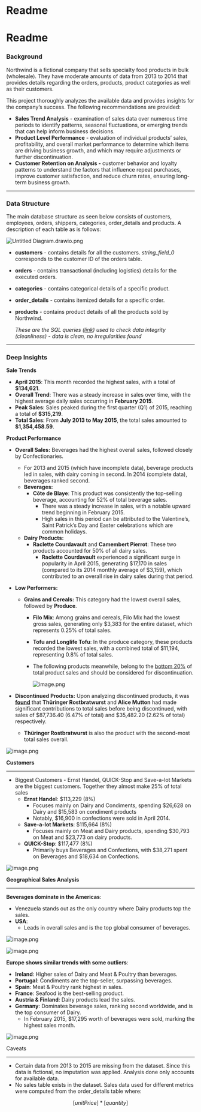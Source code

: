# Readme

# Readme

### Background

Northwind is a fictional company that sells specialty food products in bulk (wholesale). They have moderate amounts of data from 2013 to 2014 that provides details regarding the orders, products, product categories as well as their customers.

This project thoroughly analyzes the available data and provides insights for the company’s success. The following recommendations are provided:

- **Sales Trend Analysis** - examination of sales data over numerous time periods to identify patterns, seasonal fluctuations, or emerging trends that can help inform business decisions.
- **Product Level Performance** - evaluation of individual products’ sales, profitability, and overall market performance to determine which items are driving business growth, and which may require adjustments or further discontinuation.
- **Customer Retention on Analysis -** customer behavior and loyalty patterns to understand the factors that influence repeat purchases, improve customer satisfaction, and reduce churn rates, ensuring long-term business growth.

---

### Data Structure

The main database structure as seen below consists of customers, employees, orders, shippers, categories, order_details and products. A description of each table as is follows:

![Untitled Diagram.drawio.png](Readme%201f8f00a5193d42bda92aaf0e21e0774f/Untitled_Diagram.drawio.png)

- **customers** - contains details for all the customers. *string_field_0* corresponds to the customer ID of the orders table.
- **orders** - contains transactional (including logistics) details for the executed orders.
- **categories** - contains categorical details of a specific product.
- **order_details** - contains itemized details for a specific order.
- **products** - contains product details of all the products sold by Northwind.
    
    *These are the SQL [](https://gist.github.com/korbsanity/eda78afdc3f725a3340558cff2782095)queries ([link](https://gist.github.com/korbsanity/eda78afdc3f725a3340558cff2782095)) used to check data integrity (cleanliness) - data is clean, no irregularities found*
    

---

### Deep Insights

**Sale Trends**

- **April 2015**: This month recorded the highest sales, with a total of **$134,621**.
- **Overall Trend**: There was a steady increase in sales over time, with the highest average daily sales occurring in **February 2015**.
- **Peak Sales**: Sales peaked during the first quarter (Q1) of 2015, reaching a total of **$315,219**.
- **Total Sales**: From **July 2013 to May 2015**, the total sales amounted to **$1,354,458.59**.

**Product Performance**

- **Overall Sales:** Beverages had the highest overall sales, followed closely by Confectionaries.
    - For 2013 and 2015 (which have incomplete data), beverage products led in sales, with dairy coming in second. In 2014 (complete data), beverages ranked second.
    - **Beverages:**
        - **Côte de Blaye**: This product was consistently the top-selling beverage, accounting for 52% of total beverage sales.
            - There was a steady increase in sales, with a notable upward trend beginning in February 2015.
            - High sales in this period can be attributed to the Valentine’s, Saint Patrick’s Day and Easter celebrations which are common holidays.
    - **Dairy Products:**
        - **Raclette Courdavault** and **Camembert Pierrot**: These two products accounted for 50% of all dairy sales.
            - **Raclette Courdavault** experienced a significant surge in popularity in April 2015, generating $17,170 in sales (compared to its 2014 monthly average of $3,159), which contributed to an overall rise in dairy sales during that period.
- **Low Performers:**
    - **Grains and Cereals:** This category had the lowest overall sales, followed by **Produce**.
        - **Filo Mix**: Among grains and cereals, Filo Mix had the lowest gross sales, generating only $3,383 for the entire dataset, which represents 0.25% of total sales.
        - **Tofu and Longlife Tofu**: In the produce category, these products recorded the lowest sales, with a combined total of $11,194, representing 0.8% of total sales.
        - The following products meanwhile, belong to the [bottom 20%](https://gist.github.com/korbsanity/457dead6ae8d8fa4ab8b5b89553b7214) of total product sales and should be considered for discontinuation.
            
            ![image.png](Readme%201f8f00a5193d42bda92aaf0e21e0774f/image.png)
            
- **Discontinued Products:** Upon analyzing discontinued products, it was [**found**](https://gist.github.com/korbsanity/b3c0251b3e5d3e47619d6ad4f5e73e56) that **Thüringer Rostbratwurst** and **Alice Mutton** had made significant contributions to total sales before being discontinued, with sales of $87,736.40 (6.47% of total) and $35,482.20 (2.62% of total) respectively.
    - **Thüringer Rostbratwurst** is also the product with the second-most total sales overall.

![image.png](Readme%201f8f00a5193d42bda92aaf0e21e0774f/image%201.png)

**Customers**

---

- Biggest Customers - Ernst Handel, QUICK-Stop and Save-a-lot Markets are the biggest customers. Together they almost make 25% of total sales
    - **Ernst Handel**: $113,229 (8%)
        - Focuses mainly on Dairy and Condiments, spending $26,628 on Dairy  and $15,583 on condiment products
        - Notably, $16,900 in confections were sold in April 2014.
    - **Save-a-lot Markets**: $115,664 (8%)
        - Focuses mainly on Meat and Dairy products, spending $30,793 on Meat and $23,773 on dairy products.
    - **QUICK-Stop**: $117,477 (8%)
        - Primarily buys Beverages and Confections, with $38,271 spent on Beverages and $18,634 on Confections.

![image.png](Readme%201f8f00a5193d42bda92aaf0e21e0774f/image%202.png)

**Geographical Sales Analysis**

---

**Beverages dominate in the Americas**:

- Venezuela stands out as the only country where Dairy products top the sales.
- **USA**:
    - Leads in overall sales and is the top global consumer of beverages.

![image.png](Readme%201f8f00a5193d42bda92aaf0e21e0774f/image%203.png)

![image.png](Readme%201f8f00a5193d42bda92aaf0e21e0774f/image%204.png)

**Europe shows similar trends with some outliers**:

- **Ireland**: Higher sales of Dairy and Meat & Poultry than beverages.
- **Portugal**: Condiments are the top-seller, surpassing beverages.
- **Spain**: Meat & Poultry rank highest in sales.
- **France**: Seafood is the best-selling product.
- **Austria & Finland**: Dairy products lead the sales.
- **Germany**: Dominates beverage sales, ranking second worldwide, and is the top consumer of Dairy.
    - In February 2015, $17,295 worth of beverages were sold, marking the highest sales month.

![image.png](Readme%201f8f00a5193d42bda92aaf0e21e0774f/image%205.png)

Caveats

---

- Certain data from 2013 to 2015 are missing from the dataset. Since this data is fictional, no imputation was applied. Analysis done only accounts for available data.
- No sales table exists in the dataset. Sales data used for different metrics were computed from the order_details table where:

$$
[unitPrice]*[quantity]
$$